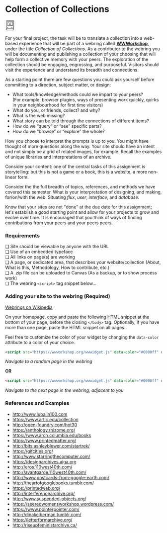 # Collection of Collections

![An animation cycling through Susan Kare's icons for the Macintosh](../media/susan-kare-icons.gif "Susan Kare, 1984")  

For your final project, the task will be to translate a collection into a web-based experience that will be part of a webring called [**WWWorkshop**](https://wwworkshop.org), under the title _Collection of Collections_. As a contributor to the webring you will be documenting and publishing a collection of your choosing that will help form a collective memory with your peers. The exploration of the collection should be engaging, engrossing, and purposeful. Visitors should visit the experience and understand its breadth and connections.

As a starting point there are few questions you could ask yourself before committing to a direction, subject matter, or design:

- What tools/knowledge/methods could we impart to your peers?  
(For example: browser plugins, ways of presenting work quickly, quirks in your neighbourhood for first time visitors)  
- What do you, or friends, collect? and why?  
- What is the web missing?  
- What story can be told through the connections of different items?  
- How do we “query” or “see” specific parts?  
- How do we “browse” or “explore” the whole?  

How you choose to interpret the prompts is up to you. You might have thought of more questions along the way. Your site should have an intent and not simply be a grid of related images, for example. Recall the examples of unique libraries and interpretations of an archive.

Consider your content: one of the central tasks of this assignment is storytelling: but this is not a game or a book, this is a website, a more non-linear form.

Consider the the full breadth of topics, references, and methods we have covered this semester. What is your interpretation of designing, and making, for/on/with the web. Situating *flux*, *user*, *interface*, and *database*.

Know that your sites are not "done" at the due date for this assignment; let's establish a good starting point and allow for your projects to grow and evolve over time. It is encouraged that you think of ways of finding contributions from your peers and your peers peers.

### Requirements
❑ Site should be viewable by anyone with the URL  
❑ Use of an embedded typeface  
❑ All links on page(s) are working  
❑ A page, or dedicated area, that describes your website/collection (About, What is this, Methodology, How to contribute, etc.)  
❑ A .zip file can be uploaded to Canvas (As a backup, or to show process work)  
❑ The webring `<script>` tag snippet below...  

### Adding your site to the webring (Required)
[Webrings on Wikipedia](https://en.wikipedia.org/wiki/Webring)

On your homepage, copy and paste the following HTML snippet at the bottom of your page, before the closing `</body>` tag. Optionally, if you have more than one page, paste the HTML snippet on all pages.

Feel free to customize the color of your widget by changing the `data-color` attribute to a color of your choice.

```html
<script src="https://wwworkshop.org/wwwidget.js" data-color="#0000ff" data-link-type="random" async defer></script>
```
_Navigate to a random page in the webring_

**OR**

```html
<script src="https://wwworkshop.org/wwwidget.js" data-color="#0000ff" data-link-type="next" async defer></script>
```
_Navigate to the next page in the webring, adjacent to you_

### References and Examples
- http://www.lubalin100.com
- https://www.artic.edu/collection
- http://open-foundry.com/hot30
- https://anthology.rhizome.org/
- https://www.arch.columbia.edu/books
- https://www.printedmatter.org/
- http://bits.ashleyblewer.com/startrek/
- https://gifcities.org/
- http://www.starringthecomputer.com/
- https://designarchives.aiga.org
- http://eros.110west40th.com/
- http://avantgarde.110west40th.com/
- http://www.postcards-from-google-earth.com/
- http://theartofgooglebooks.tumblr.com/
- https://printedweb.org/
- http://interferencearchive.org/
- http://www.suspended-objects.org/
- https://seeredwomensworkshop.wordpress.com/
- https://www.pointerpointer.com/
- http://dinakelberman.tumblr.com/
- https://letterformarchive.org/
- http://riseupfeministarchive.ca/
